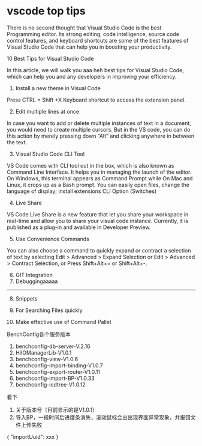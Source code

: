 # vscode top tips

There is no second thought that Visual Studio Code is the best Programming editor. Its strong editing, code intelligence, source code control features, and keyboard shortcuts are some of the best features of Visual Studio Code that can help you in boosting your productivity.

10 Best Tips for Visual Studio Code

In this article, we will walk you aaa heh best tips for Visual Studio Code, which can help you and any developers in improving your efficiency.

1) Install a new theme in Visual Code

Press CTRL + Shift +X Keyboard shortcut to access the extension panel.

2) Edit multiple lines at once

In case you want to add or delete multiple instances of text in a document, you would need to create multiple cursors. But in the VS code, you can do this action by merely pressing down “Alt” and clicking anywhere in between the text.

3) Visual Studio Code CLI Tool

VS Code comes with CLI tool out in the box, which is also known as Command Line Interface. It helps you in managing the launch of the editor. On Windows, this terminal appears as Command Prompt while On Mac and Linux, it crops up as a Bash prompt. You can easily open files, change the language of display; install extensions CLI Option (Switches)

4) Live Share

VS Code Live Share is a new feature that let you share your workspace in real-time and allow you to share your visual code instance. Currently, it is published as a plug-in and available in Developer Preview.

5) Use Convenience Commands

You can also choose a command to quickly expand or contract a selection of text by selecting
Edit > Advanced > Expand Selection or Edit > Advanced > Contract Selection,
or Press Shift+Alt+= or Shift+Alt+-.

6) GIT Integration
7) Debuggingaaaaa
----------

8) Snippets

9) For Searching Files quickly

10) Make effective use of Command Pallet


BenchConfig各个服务版本
1. benchconfig-db-server-V.2.16
2. HiIOManagerLib-V1.0.1
3. benchconfig-view-V1.0.6
4. benchconfig-import-binding-V1.0.7
5. benchconfig-export-router-V1.0.11
6. benchconfig-import-BP-V1.0.33
7. benchconfig-icdtree-V1.0.12

看下
1. 关于版本号（目前显示的是V1.0.1）
2. 导入BP，一段时间后进度条消失，滚动鼠标会出出现界面异常现象，并报错文件上传失败

{
    "importUuid": xxx
}
